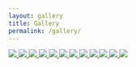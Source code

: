 ```yaml
---
layout: gallery
title: Gallery
permalink: /gallery/
---
```


<div class="graphic-content">
    <div class="graphic-wrapper">
	    <div>
		    <a href="../assets/images/character-design/1.png" class="fancybox">
				<img src="../assets/images/character-design/1.png">
		    </a>
		    <a href="../assets/images/character-design/2.png" class="fancybox">
				<img src="../assets/images/character-design/2.png">
		    </a>
		    <a href="../assets/images/character-design/3.png" class="fancybox">
				<img src="../assets/images/character-design/3.png">
		    </a>
		    <a href="../assets/images/character-design/4.png" class="fancybox">
				<img src="../assets/images/character-design/4.png">
		    </a>
		    <a href="../assets/images/character-design/5.jpg" class="fancybox">
				<img src="../assets/images/character-design/5.jpg">
		    </a>
		    <a href="../assets/images/character-design/6.png" class="fancybox">
				<img src="../assets/images/character-design/6.png">
		    </a>
		    <a href="../assets/images/character-design/7.jpg" class="fancybox">
				<img src="../assets/images/character-design/7.jpg">
		    </a>
		    <a href="../assets/images/character-design/8.png" class="fancybox">
				<img src="../assets/images/character-design/8.png">
		    </a>
		    <a href="../assets/images/character-design/9.jpg" class="fancybox">
				<img src="../assets/images/character-design/9.jpg">
		    </a>
		    <a href="../assets/images/character-design/10.png" class="fancybox">
				<img src="../assets/images/character-design/10.png">
		    </a>
		    <a href="../assets/images/character-design/11.jpg" class="fancybox">
				<img src="../assets/images/character-design/11.jpg">
		    </a>
		    <a href="../assets/images/character-design/12.JPG" class="fancybox">
				<img src="../assets/images/character-design/12.JPG">
		    </a>
		</div>
    </div>
</div>